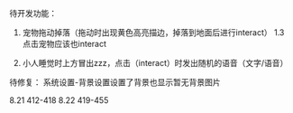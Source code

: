 待开发功能：
1. 宠物拖动掉落（拖动时出现黄色高亮描边，掉落到地面后进行interact）
1.3 点击宠物应该也interact

2. 小人睡觉时上方冒出zzz，点击（interact）时发出随机的语音（文字/语音）

待修复：
系统设置-背景设置设置了背景也显示暂无背景图片


8.21 412-418
8.22 419-455
